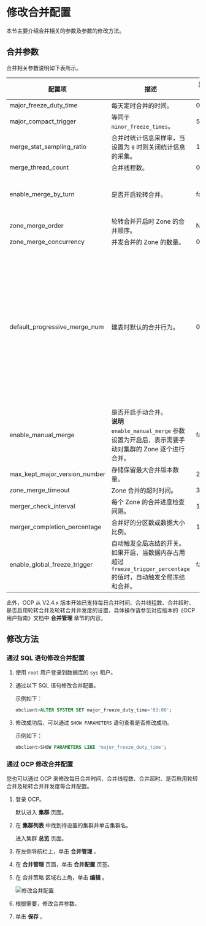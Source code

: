 # 修改合并配置

本节主要介绍合并相关的参数及参数的修改方法。

## 合并参数

合并相关参数说明如下表所示。

|              配置项              |             描述             |  默认值  |          取值范围          |
|-------------------------------|----------------------------------------------------------------------------------------------------------|-------|------------------------------------------------------------------------------------------------------------------------------------------------------------------------------------------------------------------------------------------------------------------|
| major_freeze_duty_time        | 每天定时合并的时间。                 | 02:00 | \[00:00,24:00\]        |
| major_compact_trigger         | 等同于 `minor_freeze_times`。               | 5     | \[0,65535\]            |
| merge_stat_sampling_ratio     | 合并时统计信息采样率，当设置为 `0` 时则关闭统计信息的采集。        | 100   | \[0,100\]              |
| merge_thread_count            | 合并线程数。        | 0     | \[0, 256\]             |
| enable_merge_by_turn          | 是否开启轮转合并。     | false | <ul><li>true：开启</li> <li>false：不开启</li></ul>        |
| zone_merge_order              | 轮转合并开启时 Zone 的合并顺序。        | Null  | Null      |
| zone_merge_concurrency        | 并发合并的 Zone 的数量。            | 0     | \[0,+∞\]               |
| default_progressive_merge_num | 建表时默认的合并行为。                | 0     | \[0, +∞)  其中： *0 ：表示执行渐进合并，且渐进合并的次数为 100 <ul><li>1：表示强制执行全量合并，不执行渐进合并</li>   <li>大于 1 ：表示发生 Schema 变更时按照指定轮次做渐进合并 </li></ul>   |
| enable_manual_merge           | 是否开启手动合并。 </br>**说明**  </br>`enable_manual_merge` 参数设置为开启后，表示需要手动对集群的 Zone 逐个进行合并。 | false | <ul><li>true：开启</li> <li>* false：不开启</li></ul>        |
| max_kept_major_version_number | 存储保留最大合并版本数量。              | 2     | \[1, 16\]              |
| zone_merge_timeout            | Zone 合并的超时时间。              | 3h    | \[1s, +∞)              |
| merger_check_interval         | 每个 Zone 的合并进度检查间隔。         | 10m   | \[10s, 60m\]           |
| merger_completion_percentage  | 合并好的分区数或数据大小比例。            | 100   | \[5, 100\]             |
| enable_global_freeze_trigger  | 自动触发全局冻结的开关。如果开启，当数据内存占用超过 `freeze_trigger_percentage` 的值时，自动触发全局冻结和合并。        | false | <ul><li>true：开启</li> <li>false：不开启 </li></ul>       |

此外，OCP 从 V2.4.x 版本开始已支持每日合并时间、合并线程数、合并超时、是否启用轮转合并及轮转合并并发度的设置，具体操作请参见对应版本的《OCP 用户指南》文档中 **合并管理** 章节的内容。

## 修改方法

### 通过 SQL 语句修改合并配置

1. 使用 `root` 用户登录到数据库的 `sys` 租户。

2. 通过以下 SQL 语句修改合并配置。

   示例如下：

   ```sql
   obclient>ALTER SYSTEM SET major_freeze_duty_time='03:00';
   ```

3. 修改成功后，可以通过 `SHOW PARAMETERS` 语句查看是否修改成功。

   示例如下：

   ```sql
   obclient>SHOW PARAMETERS LIKE 'major_freeze_duty_time';
   ```

### 通过 OCP 修改合并配置

您也可以通过 OCP 来修改每日合并时间、合并线程数、合并超时、是否启用轮转合并及轮转合并并发度等合并配置。

1. 登录 OCP。

   默认进入 **集群** 页面。

2. 在 **集群列表** 中找到待设置的集群并单击集群名。

   进入集群 **总览** 页面。

3. 在左侧导航栏上，单击 **合并管理** 。

4. 在 **合并管理** 页面，单击 **合并配置** 页签。

5. 在 合并策略 区域右上角，单击 **编辑** 。

   ![修改合并配置](https://help-static-aliyun-doc.aliyuncs.com/assets/img/zh-CN/9900849361/p320201.png)

6. 根据需要，修改合并参数。

7. 单击 **保存** 。
